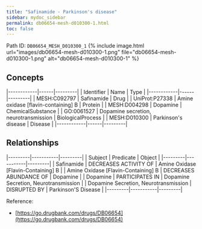 ```yaml
---
title: "Safinamide - Parkinson's disease"
sidebar: mydoc_sidebar
permalink: db06654-mesh-d010300-1.html
toc: false 
---
```



Path ID: `DB06654_MESH_D010300_1`
{% include image.html url="images/db06654-mesh-d010300-1.png" file="db06654-mesh-d010300-1.png" alt="db06654-mesh-d010300-1" %}

## Concepts

|------------|------|---------|
| Identifier | Name | Type    |
|------------|------|---------|
| MESH:C092797 | Safinamide | Drug |
| UniProt:P27338 | Amine oxidase [flavin-containing] B | Protein |
| MESH:D004298 | Dopamine | ChemicalSubstance |
| GO:0061527 | Dopamine secretion, neurotransmission | BiologicalProcess |
| MESH:D010300 | Parkinson's disease | Disease |
|------------|------|---------|

## Relationships

|---------|-----------|---------|
| Subject | Predicate | Object  |
|---------|-----------|---------|
| Safinamide | DECREASES ACTIVITY OF | Amine Oxidase [Flavin-Containing] B |
| Amine Oxidase [Flavin-Containing] B | DECREASES ABUNDANCE OF | Dopamine |
| Dopamine | PARTICIPATES IN | Dopamine Secretion, Neurotransmission |
| Dopamine Secretion, Neurotransmission | DISRUPTED BY | Parkinson'S Disease |
|---------|-----------|---------|

Reference: 
  - [https://go.drugbank.com/drugs/DB06654](https://go.drugbank.com/drugs/DB06654)
